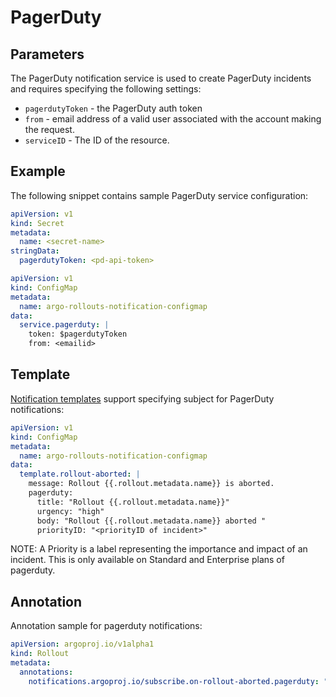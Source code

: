 # PagerDuty

## Parameters

The PagerDuty notification service is used to create PagerDuty incidents and requires specifying the following settings:

* `pagerdutyToken` - the PagerDuty auth token
* `from` - email address of a valid user associated with the account making the request.
* `serviceID` - The ID of the resource.


## Example

The following snippet contains sample PagerDuty service configuration:

```yaml
apiVersion: v1
kind: Secret
metadata:
  name: <secret-name>
stringData:
  pagerdutyToken: <pd-api-token>
```

```yaml
apiVersion: v1
kind: ConfigMap
metadata:
  name: argo-rollouts-notification-configmap
data:
  service.pagerduty: |
    token: $pagerdutyToken
    from: <emailid>
```

## Template

[Notification templates](../../features/notifications.md#templates) support specifying subject for PagerDuty notifications:

```yaml
apiVersion: v1
kind: ConfigMap
metadata:
  name: argo-rollouts-notification-configmap
data:
  template.rollout-aborted: |
    message: Rollout {{.rollout.metadata.name}} is aborted.
    pagerduty:
      title: "Rollout {{.rollout.metadata.name}}"
      urgency: "high"
      body: "Rollout {{.rollout.metadata.name}} aborted "
      priorityID: "<priorityID of incident>"
```

NOTE: A Priority is a label representing the importance and impact of an incident. This is only available on Standard and Enterprise plans of pagerduty.

## Annotation

Annotation sample for pagerduty notifications:
```yaml
apiVersion: argoproj.io/v1alpha1
kind: Rollout
metadata:
  annotations:
    notifications.argoproj.io/subscribe.on-rollout-aborted.pagerduty: "<serviceID for PagerDuty>"
```
